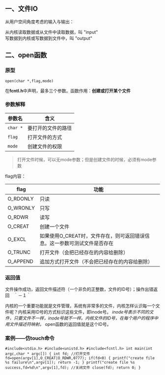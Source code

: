 ## 一、文件IO

从用户空间角度考虑的输入与输出：

  从内核读取数据或从文件中读取数据，叫 "input" <br/>
  写数据到内核或写数据到文件中，叫 "output"
 
## 二、open函数

### 原型
```
open(char *,flag,mode)
```
在**fcntl.h**中声明，最多三个参数。函数作用：**创建或打开某个文件**

### 参数解释

|参数名|含义|
| --- | --- |
|`char *`| 要打开的文件的路径 |
|`flag`| 打开文件的方式 |
|`mode`| 创建文件的权限 |


> 打开文件时候，可以无mode参数；但是创建文件的时候，必须有mode参数

flag内容：

|flag| 功能 |
| --- | --- |
| O_RDONLY | 只读 |
| O_WRONLY | 只写 |
| O_RDWR | 读写 |
| O_CREAT | 创建一个文件 |
| O_EXCL | 如果使用O_CREAT时，文件存在，则可返回错误信息。这一参数可测试文件是否存在 |
| O_TRUNC | 打开文件（会把已经存在的内容给删除） |
| O_APPEND | 追加方式打开文件（不会把已经存在的内容给删除） |

### 返回值


文件操作成功，返回文件描述符（一个非负的正整数，文件的ID号）；操作出错返回　｀－１｀

内核的一个重要功能就是文件管理，系统有非常多的文件，内核怎样认识每一个文件呢？内核采用ID号的方式标识这些文件，即inode号。 _inode号表示不同的文件，只要文件不一样，inode号就不一样。内核文件的ID号，在每个用户的程序中用文件描述符映射。_ open函数的返回值就是这个ID号。

### 案例——仿touch命令
``
#include<stdio.h>
#include<unistd.h>
#include<fcntl.h>
int main(int argc,char * argc[])
{
  int fd;
  //打开文件
  fd=open(argv[1],O_CREAT|O_RDWR,0777);
  if(fd<0)
  {
    printf("create file %s failure\n",argv[1]);
    return -1;
  }
  printf("create file %s success,fd=%d\n",argv[1],fd);
  //关闭文件
  close(fd);
  return 0;
}
``
